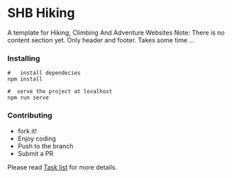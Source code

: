 # SHB Hiking

A template for Hiking, Climbing And Adventure Websites
Note: There is no content section yet. Only header and footer. Takes some time ...

### Installing

```
#   install dependecies
npm install

#  serve the project at localhost
npm run serve
```

### Contributing
- fork it!
- Enjoy coding
- Push to the branch
- Submit a PR

Please read [Task list](https://github.com/mosrainis/SHBHiking/issues/1) for more details.
